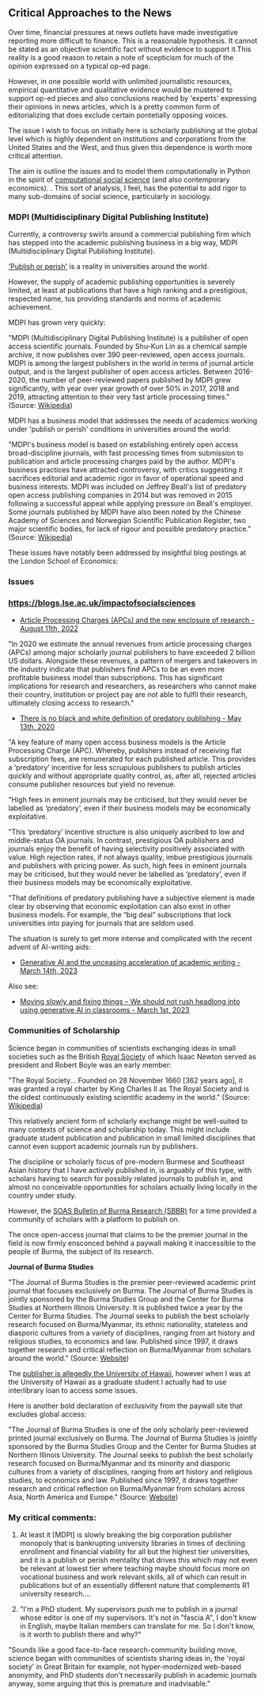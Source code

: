## Critical Approaches to the News 

Over time, financial pressures at news outlets have made investigative reporting more difficult to finance. This is a reasonable hypothesis. 
It cannot be stated as an objective scientific fact without evidence to support it.This reality is a good reason to retain a note of scepticism for much 
of the opinion expressed on a typical op-ed page.

However, in one possible world with unlimited journalistic resources, empirical quantitative and qualitative evidence would 
be mustered to support op-ed pieces and also conclusions reached by 'experts' expressing their opinions in news articles, 
which is a pretty common form of editorializing that does exclude certain pontetially opposing voices.

The issue I wish to focus on initially here is scholarly publishing at the global level 
which is highly dependent on institutions and corporations from the United States and the West,
and thus given this dependence is worth more critical attention.

The aim is outline the issues and to model them computationally 
in Python in the spirit of [computational social science](https://en.wikipedia.org/wiki/Computational_social_science)
(and also contemporary economics).  .
This sort of analysis, I feel, has the potential to add rigor to many sub-domains of social science, particularly in sociology. 

### MDPI (Multidisciplinary Digital Publishing Institute)

Currently, a controversy swirls around a commercial publishing
firm which has stepped into the academic publishing business in a big way,
MDPI (Multidisciplinary Digital Publishing Institute). 

['Publish or perish'](https://en.wikipedia.org/wiki/Publish_or_perish) is a reality in universities around the world.

However, the supply of academic publishing opportunities is severely limited,
at least at publications that have a high ranking and a prestigious, respected name,
tus providing standards and norms of academic achievement. 

MDPI has grown very quickly: 

"MDPI (Multidisciplinary Digital Publishing Institute) is a publisher of open access scientific journals. 
Founded by Shu-Kun Lin as a chemical sample archive, it now publishes over 390 peer-reviewed, open access journals. 
MDPI is among the largest publishers in the world in terms of journal article output, 
and is the largest publisher of open access articles. 
Between 2016-2020, the number of peer-reviewed papers published by MDPI grew significantly, 
with year over year growth of over 50% in 2017, 2018 and 2019, 
attracting attention to their very fast article processing times."
(Source: [Wikipedia](https://en.wikipedia.org/wiki/MDPI))

MDPI has a business model that addresses the needs of academics working under 'publish or perish' conditions 
in universities around the world:

"MDPI's business model is based on establishing entirely open access broad-discipline journals, with fast processing times from submission to publication and article processing charges paid by the author. MDPI's business practices have attracted controversy, with critics suggesting it sacrifices editorial and academic rigor in favor of operational speed and business interests. MDPI was included on Jeffrey Beall's list of predatory open access publishing companies in 2014 but was removed in 2015 following a successful appeal while applying pressure on Beall's employer. Some journals published by MDPI have also been noted by the Chinese Academy of Sciences and Norwegian Scientific Publication Register, two major scientific bodies, for lack of rigour and possible predatory practice." (Source: [Wikipedia](https://en.wikipedia.org/wiki/MDPI))
 
 These issues have notably been addressed by insightful blog postings at the London School of Economics:
 
### Issues

### https://blogs.lse.ac.uk/impactofsocialsciences

- [Article Processing Charges (APCs) and the new enclosure of research - August 11th, 2022](https://blogs.lse.ac.uk/impactofsocialsciences/2022/08/11/article-processing-charges-apcs-and-the-new-enclosure-of-research/) 

"In 2020 we estimate the annual revenues from article processing charges (APCs) among major scholarly journal publishers to have exceeded 2 billion US dollars. Alongside these revenues, a pattern of mergers and takeovers in the industry indicate that publishers find APCs to be an even more profitable business model than subscriptions. This has significant implications for research and researchers, as researchers who cannot make their country, institution or project pay are not able to fulfil their research, ultimately closing access to research." 

- [There is no black and white definition of predatory publishing - May 13th, 2020](https://blogs.lse.ac.uk/impactofsocialsciences/2020/05/13/there-is-no-black-and-white-definition-of-predatory-publishing/) 

"A key feature of many open access business models is the Article Processing Charge (APC). Whereby, publishers instead of receiving flat subscription fees, are remunerated for each published article. This provides a ‘predatory’ incentive for less scrupulous publishers to publish articles quickly and without appropriate quality control, as, after all, rejected articles consume publisher resources but yield no revenue. 

"High fees in eminent journals may be criticised, but they would never be labelled as ‘predatory’, even if their business models may be economically exploitative.

"This ‘predatory’ incentive structure is also uniquely ascribed to low and middle-status OA journals. In contrast, prestigious OA publishers and journals enjoy the benefit of having selectivity positively associated with value. High rejection rates, if not always quality, imbue prestigious journals and publishers with pricing power. As such, high fees in eminent journals may be criticised, but they would never be labelled as ‘predatory’, even if their business models may be economically exploitative.

"That definitions of predatory publishing have a subjective element is made clear by observing that economic exploitation can also exist in other business models. For example, the “big deal” subscriptions that lock universities into paying for journals that are seldom used.

The situation is surely to get more intense and complicated with the recent advent of AI-writing aids: 

- [Generative AI and the unceasing acceleration of academic writing - March 14th, 2023](https://blogs.lse.ac.uk/impactofsocialsciences/2023/03/14/generative-ai-and-the-unceasing-acceleration-of-academic-writing/)

Also see:

- [Moving slowly and fixing things – We should not rush headlong into using generative AI in classrooms - March 1st, 2023](https://blogs.lse.ac.uk/impactofsocialsciences/2023/03/01/moving-slowly-and-fixing-things-we-should-not-rush-headlong-into-using-generative-ai-in-classrooms/)

### Communities of Scholarship

Science began in communities of scientists exchanging ideas in small societies such as the British 
[Royal Society](https://en.wikipedia.org/wiki/Royal_Society) 
of which Isaac Newton served as president and Robert Boyle was an early member: 

"The Royal Society... Founded on 28 November 1660 [362 years ago], it was granted a royal charter by King Charles II as The Royal Society and is the oldest continuously existing scientific academy in the world." (Source: [Wikipedia](https://en.wikipedia.org/wiki/Royal_Society))

This relatively ancient form of scholarly exchange might be well-suited to many contexts of science and scholarship today. 
This might include graduate student publication and publication in small limited disciplines that cannot even support 
academic journals run by publishers. 

The discipline or scholarly focus of pre-modern Burmese and Southeast Asian history
that I have actively published in, is arguably of this type, with scholars having to search for possibly related journals to publish in,
and almost no conceivable opportunities for scholars actually living locally in the country under study.

However, the [SOAS Bulletin of Burma Research (SBBR)](https://en.wikipedia.org/wiki/SOAS_Bulletin_of_Burma_Research)
for a time provided a community of scholars with a platform to publish on. 

The once open-access journal that claims to be the premier journal in the field is now firmly ensconced behind a paywall making it inaccessible 
to the people of Burma, the subject of its research. 

**Journal of Burma Studies**

"The Journal of Burma Studies is the premier peer-reviewed academic print journal that focuses exclusively on Burma. The Journal of Burma Studies is jointly sponsored by the Burma Studies Group and the Center for Burma Studies at Northern Illinois University. It is published twice a year by the Center for Burma Studies. The Journal seeks to publish the best scholarly research focused on Burma/Myanmar, its ethnic nationality, stateless and diasporic cultures from a variety of disciplines, ranging from art history and religious studies, to economics and law. Published since 1997, it draws together research and critical reflection on Burma/Myanmar from scholars around the world." (Source: [Website](https://jbs.scholasticahq.com/))

The [publisher is allegedly the University of Hawaii](https://uhpress.hawaii.edu/title/jbs/), however when I was at the University of Hawaii as a graduate student
I actually had to use interlibrary loan to access some issues.

Here is another bold declaration of exclusivity from the paywall site that excludes global access: 

"The Journal of Burma Studies is one of the only scholarly peer-reviewed printed journal exclusively on Burma. The Journal of Burma Studies is jointly sponsored by the Burma Studies Group and the Center for Burma Studies at Northern Illinois University. The Journal seeks to publish the best scholarly research focused on Burma/Myanmar and its minority and diasporic cultures from a variety of disciplines, ranging from art history and religious studies, to economics and law. Published since 1997, it draws together research and critical reflection on Burma/Myanmar from scholars across Asia, North America and Europe." (Source: [Website](https://muse.jhu.edu/journal/529)) 





### My critical comments: 

1. At least it [MDPI] is slowly breaking the big corporation publisher monopoly 
that is bankrupting university libraries in times of declining enrollment 
and financial viability for all but the highest tier universities, 
and it is a publish or perish mentality that drives this which 
may not even be relevant at lowest tier where teaching maybe should focus more on vocational business and work relevant skills, 
all of which can result in publications but of an essentially different nature that complements R1 university research....

2. "I'm a PhD student. My supervisors push me to publish in a journal whose editor is one of my supervisors. It's not in "fascia A", I don't know in English, maybe Italian members can translate for me. So I don't know, is it worth to publish there and why?"

"Sounds like a good face-to-face research-community building move, science began with communities of scientists sharing ideas in, the 'royal society' in Great Britain for example, not hyper-modernized web-based anonymity, and PhD students don't necessarily publish in academic journals anyway, some arguing that this is premature and inadvisable."
